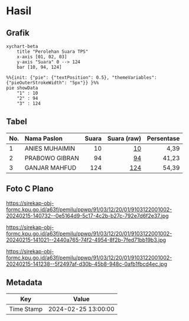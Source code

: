 # Hasil

## Grafik

```mermaid
xychart-beta
    title "Perolehan Suara TPS"
    x-axis [01, 02, 03]
    y-axis "Suara" 0 --> 124
    bar [10, 94, 124]
```

```mermaid
%%{init: {"pie": {"textPosition": 0.5}, "themeVariables": {"pieOuterStrokeWidth": "5px"}} }%%
pie showData
    "1" : 10
    "2" : 94
    "3" : 124
```

## Tabel

| No. | Nama Paslon    | Suara | Suara (raw) | Persentase |
|:--- |:-------------- | -----:| -----------:| ----------:|
| 1   | ANIES MUHAIMIN | 10    | [10][p-1]   | 4,39       |
| 2   | PRABOWO GIBRAN | 94    | [94][p-2]   | 41,23      |
| 3   | GANJAR MAHFUD  | 124   | [124][p-3]  | 54,39      |


[p-1]: https://github.com/gigit-pemilu/pemilu-2024-91-papua/blob/main/pilpres/hitung-suara/sub/91-papua/sub/03-jayapura/sub/12-ebungfao/sub/2001-ebungfa/sub/002-tps/sub/paslon-1.txt
[p-2]: https://github.com/gigit-pemilu/pemilu-2024-91-papua/blob/main/pilpres/hitung-suara/sub/91-papua/sub/03-jayapura/sub/12-ebungfao/sub/2001-ebungfa/sub/002-tps/sub/paslon-2.txt
[p-3]: https://github.com/gigit-pemilu/pemilu-2024-91-papua/blob/main/pilpres/hitung-suara/sub/91-papua/sub/03-jayapura/sub/12-ebungfao/sub/2001-ebungfa/sub/002-tps/sub/paslon-3.txt

## Foto C Plano

https://sirekap-obj-formc.kpu.go.id/a63f/pemilu/ppwp/91/03/12/20/01/9103122001002-20240215-140732--0e5164d9-5c17-4c2b-b27c-792e7d6f2e37.jpg

https://sirekap-obj-formc.kpu.go.id/a63f/pemilu/ppwp/91/03/12/20/01/9103122001002-20240215-141021--2440a765-74f2-4954-8f2b-7fed71bb19b3.jpg

https://sirekap-obj-formc.kpu.go.id/a63f/pemilu/ppwp/91/03/12/20/01/9103122001002-20240215-141238--5f2497af-d30b-45b8-948c-0afb1fbcd4ec.jpg


## Metadata

| Key        | Value               |
| ---------- | ------------------- |
| Time Stamp | 2024-02-25 13:00:00 |



